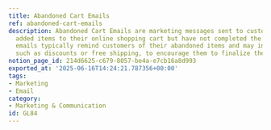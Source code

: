 ```yaml
---
title: Abandoned Cart Emails
ref: abandoned-cart-emails
description: Abandoned Cart Emails are marketing messages sent to customers who have
  added items to their online shopping cart but have not completed the purchase. These
  emails typically remind customers of their abandoned items and may include incentives,
  such as discounts or free shipping, to encourage them to finalize their purchase.
notion_page_id: 214d6625-c679-8057-be4a-e7cb16a8d993
exported_at: '2025-06-16T14:24:21.787356+00:00'
tags:
- Marketing
- Email
category:
- Marketing & Communication
id: GL84
---
```


